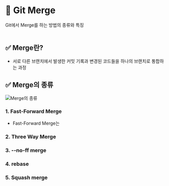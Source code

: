 # 📝 Git Merge
Git에서 Merge를 하는 방법의 종류와 특징
<br></br>
## ✅ Merge란?
 - 서로 다른 브랜치에서 발생한 커밋 기록과 변경된 코드들을 하나의 브랜치로 통합하는 과정

## ✅ Merge의 종류
![Merge의 종류](https://github.com/user-attachments/assets/e19a2de2-94f0-489b-b380-d5ad3e74713a)


### 1. Fast-Forward Merge
- Fast-Forward Merge는 
### 2. Three Way Merge
### 3. --no-ff merge
### 4. rebase
### 5. Squash merge
 
<br></br>
